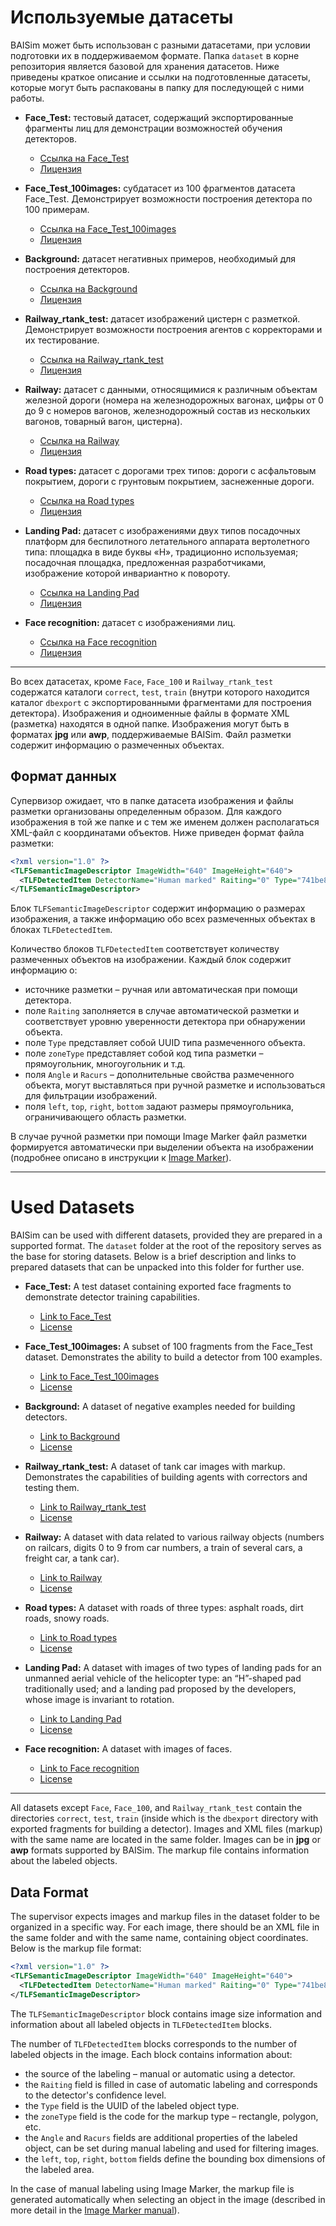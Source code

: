 # Используемые датасеты

BAISim может быть использован с разными датасетами, при условии подготовки их в поддерживаемом формате. Папка `dataset` в корне репозитория является базовой для хранения датасетов. Ниже приведены краткое описание и ссылки на подготовленные датасеты, которые могут быть распакованы в папку для последующей с ними работы.

- **Face_Test:** тестовый датасет, содержащий экспортированные фрагменты лиц для демонстрации возможностей обучения детекторов.
  - [Ссылка на Face_Test](https://www.kaggle.com/datasets/nuidelirina/face-test)
  - [Лицензия](https://opendatacommons.org/licenses/dbcl/1-0/)

- **Face_Test_100images:** субдатасет из 100 фрагментов датасета Face_Test. Демонстрирует возможности построения детектора по 100 примерам.
  - [Ссылка на Face_Test_100images](https://www.kaggle.com/datasets/nuidelirina/face-test-100images)
  - [Лицензия](https://opendatacommons.org/licenses/dbcl/1-0/)

- **Background:** датасет негативных примеров, необходимый для построения детекторов.
  - [Ссылка на Background](https://www.kaggle.com/datasets/nuidelirina/background)
  - [Лицензия](https://opendatacommons.org/licenses/dbcl/1-0/)

- **Railway_rtank_test:** датасет изображений цистерн с разметкой. Демонстрирует возможности построения агентов с корректорами и их тестирование.
  - [Ссылка на Railway_rtank_test](https://www.kaggle.com/datasets/nuidelirina/railway-rtank-test)
  - [Лицензия](https://cdla.dev/permissive-1-0/)

- **Railway:** датасет с данными, относящимися к различным объектам железной дороги (номера на железнодорожных вагонах, цифры от 0 до 9 с номеров вагонов, железнодорожный состав из нескольких вагонов, товарный вагон, цистерна).
  - [Ссылка на Railway](https://www.kaggle.com/datasets/nuidelirina/railway)
  - [Лицензия](https://cdla.dev/permissive-1-0/)

- **Road types:** датасет с дорогами трех типов: дороги с асфальтовым покрытием, дороги с грунтовым покрытием, заснеженные дороги.
  - [Ссылка на Road types](https://www.kaggle.com/datasets/nuidelirina/road-types)
  - [Лицензия](https://opendatacommons.org/licenses/dbcl/1-0/)

- **Landing Pad:** датасет с изображениями двух типов посадочных платформ для беспилотного летательного аппарата вертолетного типа: площадка в виде буквы «Н», традиционно используемая; посадочная площадка, предложенная разработчиками, изображение которой инвариантно к повороту.
  - [Ссылка на Landing Pad](https://www.kaggle.com/datasets/nuidelirina/landing-pad)
  - [Лицензия](https://opendatacommons.org/licenses/dbcl/1-0/)

- **Face recognition:** датасет с изображениями лиц.
  - [Ссылка на Face recognition](https://www.kaggle.com/datasets/nuidelirina/face-recognition)
  - [Лицензия](https://opendatacommons.org/licenses/dbcl/1-0/)

---

Во всех датасетах, кроме `Face`, `Face_100` и `Railway_rtank_test` содержатся каталоги `correct`, `test`, `train` (внутри которого находится каталог `dbexport` с экспортированными фрагментами для построения детектора). Изображения и одноименные файлы в формате XML (разметка) находятся в одной папке. Изображения могут быть в форматах **jpg** или **awp**, поддерживаемые BAISim. Файл разметки содержит информацию о размеченных объектах.

## Формат данных

Супервизор ожидает, что в папке датасета изображения и файлы разметки организованы определенным образом. Для каждого изображения в той же папке и с тем же именем должен располагаться XML-файл с координатами объектов. Ниже приведен формат файла разметки:

```xml
<?xml version="1.0" ?>
<TLFSemanticImageDescriptor ImageWidth="640" ImageHeight="640">
  <TLFDetectedItem DetectorName="Human marked" Raiting="0" Type="741be8a0-0538-40ff-8be3-b0023aa14c65" zoneType="1" Angle="0" Racurs="0" left="0" top="0" right="93" bottom="127" Comment="" />
</TLFSemanticImageDescriptor>
```

Блок `TLFSemanticImageDescriptor` содержит информацию о размерах изображения, а также информацию обо всех размеченных объектах в блоках `TLFDetectedItem`.

Количество блоков `TLFDetectedItem` соответствует количеству размеченных объектов на изображении. Каждый блок содержит информацию о:
- источнике разметки – ручная или автоматическая при помощи детектора.
- поле `Raiting` заполняется в случае автоматической разметки и соответствует уровню уверенности детектора при обнаружении объекта.
- поле `Type` представляет собой UUID типа размеченного объекта.
- поле `zoneType` представляет собой код типа разметки – прямоугольник, многоугольник и т.д.
- поля `Angle` и `Racurs` – дополнительные свойства размеченного объекта, могут выставляться при ручной разметке и использоваться для фильтрации изображений.
- поля `left`, `top`, `right`, `bottom` задают размеры прямоугольника, ограничивающего область разметки.

В случае ручной разметки при помощи Image Marker файл разметки формируется автоматически при выделении объекта на изображении (подробнее описано в инструкции к [Image Marker](https://github.com/olgashemagina/BAISim/tree/main/Documentation/IM_pr_description_user_manual.docx)).


---

# Used Datasets

BAISim can be used with different datasets, provided they are prepared in a supported format. The `dataset` folder at the root of the repository serves as the base for storing datasets. Below is a brief description and links to prepared datasets that can be unpacked into this folder for further use.

- **Face_Test:** A test dataset containing exported face fragments to demonstrate detector training capabilities.
  - [Link to Face_Test](https://www.kaggle.com/datasets/nuidelirina/face-test)
  - [License](https://opendatacommons.org/licenses/dbcl/1-0/)

- **Face_Test_100images:** A subset of 100 fragments from the Face_Test dataset. Demonstrates the ability to build a detector from 100 examples.
  - [Link to Face_Test_100images](https://www.kaggle.com/datasets/nuidelirina/face-test-100images)
  - [License](https://opendatacommons.org/licenses/dbcl/1-0/)

- **Background:** A dataset of negative examples needed for building detectors.
  - [Link to Background](https://www.kaggle.com/datasets/nuidelirina/background)
  - [License](https://opendatacommons.org/licenses/dbcl/1-0/)

- **Railway_rtank_test:** A dataset of tank car images with markup. Demonstrates the capabilities of building agents with correctors and testing them.
  - [Link to Railway_rtank_test](https://kaggle.com/datasets/3266611f5a350adf9309967982d67b51a9a3027449ef524ec1e2c8833143a1a4)
  - [License](https://cdla.dev/permissive-1-0/)

- **Railway:** A dataset with data related to various railway objects (numbers on railcars, digits 0 to 9 from car numbers, a train of several cars, a freight car, a tank car).
  - [Link to Railway](https://kaggle.com/datasets/fbfe48ad425a0d4ef55a30aaf5f5997fca2d8d34b43cba94943ce4a88c3e3026)
  - [License](https://cdla.dev/permissive-1-0/)

- **Road types:** A dataset with roads of three types: asphalt roads, dirt roads, snowy roads.
  - [Link to Road types](https://www.kaggle.com/datasets/nuidelirina/road-types)
  - [License](https://opendatacommons.org/licenses/dbcl/1-0/)

- **Landing Pad:** A dataset with images of two types of landing pads for an unmanned aerial vehicle of the helicopter type: an “H”-shaped pad traditionally used; and a landing pad proposed by the developers, whose image is invariant to rotation.
  - [Link to Landing Pad](https://www.kaggle.com/datasets/nuidelirina/landing-pad)
  - [License](https://opendatacommons.org/licenses/dbcl/1-0/)

- **Face recognition:** A dataset with images of faces.
  - [Link to Face recognition](https://www.kaggle.com/datasets/nuidelirina/face-recognition)
  - [License](https://opendatacommons.org/licenses/dbcl/1-0/)

---

All datasets except `Face`, `Face_100`, and `Railway_rtank_test` contain the directories `correct`, `test`, `train` (inside which is the `dbexport` directory with exported fragments for building a detector). Images and XML files (markup) with the same name are located in the same folder. Images can be in **jpg** or **awp** formats supported by BAISim. The markup file contains information about the labeled objects.

## Data Format

The supervisor expects images and markup files in the dataset folder to be organized in a specific way. For each image, there should be an XML file in the same folder and with the same name, containing object coordinates. Below is the markup file format:

```xml
<?xml version="1.0" ?>
<TLFSemanticImageDescriptor ImageWidth="640" ImageHeight="640">
  <TLFDetectedItem DetectorName="Human marked" Raiting="0" Type="741be8a0-0538-40ff-8be3-b0023aa14c65" zoneType="1" Angle="0" Racurs="0" left="0" top="0" right="93" bottom="127" Comment="" />
</TLFSemanticImageDescriptor>
```

The `TLFSemanticImageDescriptor` block contains image size information and information about all labeled objects in `TLFDetectedItem` blocks.

The number of `TLFDetectedItem` blocks corresponds to the number of labeled objects in the image. Each block contains information about:
- the source of the labeling – manual or automatic using a detector.
- the `Raiting` field is filled in case of automatic labeling and corresponds to the detector's confidence level.
- the `Type` field is the UUID of the labeled object type.
- the `zoneType` field is the code for the markup type – rectangle, polygon, etc.
- the `Angle` and `Racurs` fields are additional properties of the labeled object, can be set during manual labeling and used for filtering images.
- the `left`, `top`, `right`, `bottom` fields define the bounding box dimensions of the labeled area.

In the case of manual labeling using Image Marker, the markup file is generated automatically when selecting an object in the image (described in more detail in the [Image Marker manual](https://github.com/olgashemagina/BAISim/tree/main/Documentation/IM_pr_description_user_manual.docx)).


